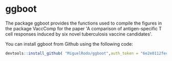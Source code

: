 <!-- README.md is generated from README.Rmd. Please edit that file -->
ggboot
======

The package ggboot provides the functions used to compile the figures in the package VaccComp for the paper 'A comparison of antigen-specific T cell responses induced by six novel tuberculosis vaccine candidates'.

You can install ggboot from Github using the following code:

``` r
devtools::install_github( "MiguelRodo/ggboot",auth_token = "6e2e0112fec5ddeb63ef38c74ecb8618adecc700" )
```

